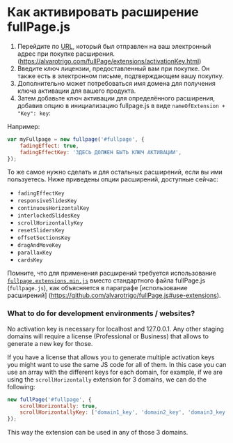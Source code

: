 # Как активировать расширение fullPage.js

1. Перейдите по [URL](https://alvarotrigo.com/fullPage/extensions/activationKey.html), который был отправлен на ваш электронный адрес при покупке расширения. (https://alvarotrigo.com/fullPage/extensions/activationKey.html)
2. Введите ключ лицензии, предоставленный вам при покупке. Он также есть в электронном письме, подтверждающем вашу покупку.
3. Дополнительно может потребоваться имя домена для получения ключа активации для вашего продукта.
4. Затем добавьте ключ активации для определённого расширения, добавив опцию в инициализацию fullpage.js в виде `nameOfExtension + "Key": key`:

Например:

```javascript
var myFullpage = new fullpage('#fullpage', {
    fadingEffect: true,
    fadingEffectKey: 'ЗДЕСЬ ДОЛЖЕН БЫТЬ КЛЮЧ АКТИВАЦИИ',
});
```
То же самое нужно сделать и для остальных расширений, если вы ими пользуетесь.
Ниже приведены опции расширений, доступные сейчас:
* `fadingEffectKey`
* `responsiveSlidesKey`
* `continuousHorizontalKey`
* `interlockedSlidesKey`
* `scrollHorizontallyKey`
* `resetSlidersKey`
* `offsetSectionsKey`
* `dragAndMoveKey`
* `parallaxKey`
* `cardsKey`


Помните, что для применения расширений требуется использование [`fullpage.extensions.min.js`](https://github.com/alvarotrigo/fullPage.js/blob/master/dist/fullpage.extensions.min.js) вместо стандартного файла fullPage.js (`fullpage.js`), как объясняется в параграфе [использование расширений] (https://github.com/alvarotrigo/fullPage.js#use-extensions).


### What to do for development environments / websites?
No activation key is necessary for localhost and 127.0.0.1. Any other staging domains will require a license (Professional or Business) that allows to generate a new key for those.

If you have a license that allows you to generate multiple activation keys you might want to use the same JS code for all of them. In this case you can use an array with the different keys for each domain, for example, if we are using the `scrollHorizontally` extension for 3 domains, we can do the following:

```js
new fullPage('#fullpage', {
    scrollHorizontally: true,
    scrollHorizontallyKey: ['domain1_key', 'domain2_key', 'domain3_key'] 
});
```

This way the extension can be used in any of those 3 domains.
